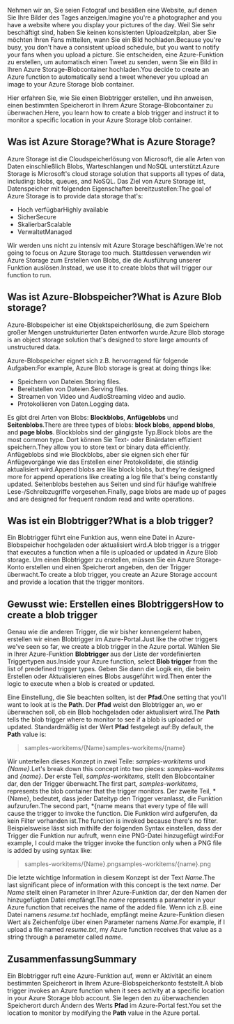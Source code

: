 <span data-ttu-id="83ec7-101">Nehmen wir an, Sie seien Fotograf und besäßen eine Website, auf denen Sie Ihre Bilder des Tages anzeigen.</span><span class="sxs-lookup"><span data-stu-id="83ec7-101">Imagine you're a photographer and you have a website where you display your pictures of the day.</span></span> <span data-ttu-id="83ec7-102">Weil Sie sehr beschäftigt sind, haben Sie keinen konsistenten Uploadzeitplan, aber Sie möchten Ihren Fans mitteilen, wann Sie ein Bild hochladen.</span><span class="sxs-lookup"><span data-stu-id="83ec7-102">Because you're busy, you don't have a consistent upload schedule, but you want to notify your fans when you upload a picture.</span></span> <span data-ttu-id="83ec7-103">Sie entscheiden, eine Azure-Funktion zu erstellen, um automatisch einen Tweet zu senden, wenn Sie ein Bild in Ihren Azure Storage-Blobcontainer hochladen.</span><span class="sxs-lookup"><span data-stu-id="83ec7-103">You decide to create an Azure function to automatically send a tweet whenever you upload an image to your Azure Storage blob container.</span></span>

<span data-ttu-id="83ec7-104">Hier erfahren Sie, wie Sie einen Blobtrigger erstellen, und ihn anweisen, einen bestimmten Speicherort in Ihrem Azure Storage-Blobcontainer zu überwachen.</span><span class="sxs-lookup"><span data-stu-id="83ec7-104">Here, you learn how to create a blob trigger and instruct it to monitor a specific location in your Azure Storage blob container.</span></span>

## <a name="what-is-azure-storage"></a><span data-ttu-id="83ec7-105">Was ist Azure Storage?</span><span class="sxs-lookup"><span data-stu-id="83ec7-105">What is Azure Storage?</span></span>

<span data-ttu-id="83ec7-106">Azure Storage ist die Cloudspeicherlösung von Microsoft, die alle Arten von Daten einschließlich Blobs, Warteschlangen und NoSQL unterstützt.</span><span class="sxs-lookup"><span data-stu-id="83ec7-106">Azure Storage is Microsoft's cloud storage solution that supports all types of data, including: blobs, queues, and NoSQL.</span></span> <span data-ttu-id="83ec7-107">Das Ziel von Azure Storage ist, Datenspeicher mit folgenden Eigenschaften bereitzustellen:</span><span class="sxs-lookup"><span data-stu-id="83ec7-107">The goal of Azure Storage is to provide data storage that's:</span></span>

- <span data-ttu-id="83ec7-108">Hoch verfügbar</span><span class="sxs-lookup"><span data-stu-id="83ec7-108">Highly available</span></span>
- <span data-ttu-id="83ec7-109">Sicher</span><span class="sxs-lookup"><span data-stu-id="83ec7-109">Secure</span></span>
- <span data-ttu-id="83ec7-110">Skalierbar</span><span class="sxs-lookup"><span data-stu-id="83ec7-110">Scalable</span></span>
- <span data-ttu-id="83ec7-111">Verwaltet</span><span class="sxs-lookup"><span data-stu-id="83ec7-111">Managed</span></span>

<span data-ttu-id="83ec7-112">Wir werden uns nicht zu intensiv mit Azure Storage beschäftigen.</span><span class="sxs-lookup"><span data-stu-id="83ec7-112">We're not going to focus on Azure Storage too much.</span></span> <span data-ttu-id="83ec7-113">Stattdessen verwenden wir Azure Storage zum Erstellen von Blobs, die die Ausführung unserer Funktion auslösen.</span><span class="sxs-lookup"><span data-stu-id="83ec7-113">Instead, we use it to create blobs that will trigger our function to run.</span></span>

## <a name="what-is-azure-blob-storage"></a><span data-ttu-id="83ec7-114">Was ist Azure-Blobspeicher?</span><span class="sxs-lookup"><span data-stu-id="83ec7-114">What is Azure Blob storage?</span></span>

<span data-ttu-id="83ec7-115">Azure-Blobspeicher ist eine Objektspeicherlösung, die zum Speichern großer Mengen unstrukturierter Daten entworfen wurde.</span><span class="sxs-lookup"><span data-stu-id="83ec7-115">Azure Blob storage is an object storage solution that's designed to store large amounts of unstructured data.</span></span> 

<span data-ttu-id="83ec7-116">Azure-Blobspeicher eignet sich z.B. hervorragend für folgende Aufgaben:</span><span class="sxs-lookup"><span data-stu-id="83ec7-116">For example, Azure Blob storage is great at doing things like:</span></span>

- <span data-ttu-id="83ec7-117">Speichern von Dateien.</span><span class="sxs-lookup"><span data-stu-id="83ec7-117">Storing files.</span></span>
- <span data-ttu-id="83ec7-118">Bereitstellen von Dateien.</span><span class="sxs-lookup"><span data-stu-id="83ec7-118">Serving files.</span></span>
- <span data-ttu-id="83ec7-119">Streamen von Video und Audio</span><span class="sxs-lookup"><span data-stu-id="83ec7-119">Streaming video and audio.</span></span>
- <span data-ttu-id="83ec7-120">Protokollieren von Daten.</span><span class="sxs-lookup"><span data-stu-id="83ec7-120">Logging data.</span></span>

<span data-ttu-id="83ec7-121">Es gibt drei Arten von Blobs: **Blockblobs**, **Anfügeblobs** und **Seitenblobs**.</span><span class="sxs-lookup"><span data-stu-id="83ec7-121">There are three types of blobs: **block blobs**, **append blobs**, and **page blobs**.</span></span> <span data-ttu-id="83ec7-122">Blockblobs sind der gängigste Typ.</span><span class="sxs-lookup"><span data-stu-id="83ec7-122">Block blobs are the most common type.</span></span> <span data-ttu-id="83ec7-123">Dort können Sie Text- oder Binärdaten effizient speichern.</span><span class="sxs-lookup"><span data-stu-id="83ec7-123">They allow you to store text or binary data efficiently.</span></span> <span data-ttu-id="83ec7-124">Anfügeblobs sind wie Blockblobs, aber sie eignen sich eher für Anfügevorgänge wie das Erstellen einer Protokolldatei, die ständig aktualisiert wird.</span><span class="sxs-lookup"><span data-stu-id="83ec7-124">Append blobs are like block blobs, but they're designed more for append operations like creating a log file that's being constantly updated.</span></span> <span data-ttu-id="83ec7-125">Seitenblobs bestehen aus Seiten und sind für häufige wahlfreie Lese-/Schreibzugriffe vorgesehen.</span><span class="sxs-lookup"><span data-stu-id="83ec7-125">Finally, page blobs are made up of pages and are designed for frequent random read and write operations.</span></span>

## <a name="what-is-a-blob-trigger"></a><span data-ttu-id="83ec7-126">Was ist ein Blobtrigger?</span><span class="sxs-lookup"><span data-stu-id="83ec7-126">What is a blob trigger?</span></span>

<span data-ttu-id="83ec7-127">Ein Blobtrigger führt eine Funktion aus, wenn eine Datei in Azure-Blobspeicher hochgeladen oder aktualisiert wird.</span><span class="sxs-lookup"><span data-stu-id="83ec7-127">A blob trigger is a trigger that executes a function when a file is uploaded or updated in Azure Blob storage.</span></span> <span data-ttu-id="83ec7-128">Um einen Blobtrigger zu erstellen, müssen Sie ein Azure Storage-Konto erstellen und einen Speicherort angeben, den der Trigger überwacht.</span><span class="sxs-lookup"><span data-stu-id="83ec7-128">To create a blob trigger, you create an Azure Storage account and provide a location that the trigger monitors.</span></span>

## <a name="how-to-create-a-blob-trigger"></a><span data-ttu-id="83ec7-129">Gewusst wie: Erstellen eines Blobtriggers</span><span class="sxs-lookup"><span data-stu-id="83ec7-129">How to create a blob trigger</span></span>

<span data-ttu-id="83ec7-130">Genau wie die anderen Trigger, die wir bisher kennengelernt haben, erstellen wir einen Blobtrigger im Azure-Portal.</span><span class="sxs-lookup"><span data-stu-id="83ec7-130">Just like the other triggers we've seen so far, we create a blob trigger in the Azure portal.</span></span> <span data-ttu-id="83ec7-131">Wählen Sie in Ihrer Azure-Funktion **Blobtrigger** aus der Liste der vordefinierten Triggertypen aus.</span><span class="sxs-lookup"><span data-stu-id="83ec7-131">Inside your Azure function, select **Blob trigger** from the list of predefined trigger types.</span></span> <span data-ttu-id="83ec7-132">Geben Sie dann die Logik ein, die beim Erstellen oder Aktualisieren eines Blobs ausgeführt wird.</span><span class="sxs-lookup"><span data-stu-id="83ec7-132">Then enter the logic to execute when a blob is created or updated.</span></span>

<span data-ttu-id="83ec7-133">Eine Einstellung, die Sie beachten sollten, ist der **Pfad**.</span><span class="sxs-lookup"><span data-stu-id="83ec7-133">One setting that you'll want to look at is the **Path**.</span></span> <span data-ttu-id="83ec7-134">Der **Pfad** weist den Blobtrigger an, wo er überwachen soll, ob ein Blob hochgeladen oder aktualisiert wird.</span><span class="sxs-lookup"><span data-stu-id="83ec7-134">The **Path** tells the blob trigger where to monitor to see if a blob is uploaded or updated.</span></span> <span data-ttu-id="83ec7-135">Standardmäßig ist der Wert **Pfad** festgelegt auf:</span><span class="sxs-lookup"><span data-stu-id="83ec7-135">By default, the **Path** value is:</span></span> 

> <span data-ttu-id="83ec7-136">samples-workitems/{Name}</span><span class="sxs-lookup"><span data-stu-id="83ec7-136">samples-workitems/{name}</span></span>

<span data-ttu-id="83ec7-137">Wir unterteilen dieses Konzept in zwei Teile: *samples-workitems* und *{Name}*.</span><span class="sxs-lookup"><span data-stu-id="83ec7-137">Let's break down this concept into two pieces: *samples-workitems* and *{name}*.</span></span> <span data-ttu-id="83ec7-138">Der erste Teil, *samples-workitems*, stellt den Blobcontainer dar, den der Trigger überwacht.</span><span class="sxs-lookup"><span data-stu-id="83ec7-138">The first part, *samples-workitems*, represents the blob container that the trigger monitors.</span></span> <span data-ttu-id="83ec7-139">Der zweite Teil, \*{Name}, bedeutet, dass jeder Dateityp den Trigger veranlasst, die Funktion aufzurufen.</span><span class="sxs-lookup"><span data-stu-id="83ec7-139">The second part, \*{name means that every type of file will cause the trigger to invoke the function.</span></span> <span data-ttu-id="83ec7-140">Die Funktion wird aufgerufen, da kein Filter vorhanden ist.</span><span class="sxs-lookup"><span data-stu-id="83ec7-140">The function is invoked because there's no filter.</span></span> <span data-ttu-id="83ec7-141">Beispielsweise lässt sich mithilfe der folgenden Syntax einstellen, dass der Trigger die Funktion nur aufruft, wenn eine PNG-Datei hinzugefügt wird:</span><span class="sxs-lookup"><span data-stu-id="83ec7-141">For example, I could make the trigger invoke the function only when a PNG file is added by using syntax like:</span></span>

> <span data-ttu-id="83ec7-142">samples-workitems/{Name}.png</span><span class="sxs-lookup"><span data-stu-id="83ec7-142">samples-workitems/{name}.png</span></span>

<span data-ttu-id="83ec7-143">Die letzte wichtige Information in diesem Konzept ist der Text *Name*.</span><span class="sxs-lookup"><span data-stu-id="83ec7-143">The last significant piece of information with this concept is the text *name*.</span></span> <span data-ttu-id="83ec7-144">Der *Name* stellt einen Parameter in Ihrer Azure-Funktion dar, der den Namen der hinzugefügten Datei empfängt.</span><span class="sxs-lookup"><span data-stu-id="83ec7-144">The *name* represents a parameter in your Azure function that receives the name of the added file.</span></span> <span data-ttu-id="83ec7-145">Wenn ich z.B. eine Datei namens *resume.txt* hochlade, empfängt meine Azure-Funktion diesen Wert als Zeichenfolge über einen Parameter namens *Name*.</span><span class="sxs-lookup"><span data-stu-id="83ec7-145">For example, if I upload a file named *resume.txt*, my Azure function receives that value as a string through a parameter called *name*.</span></span>

## <a name="summary"></a><span data-ttu-id="83ec7-146">Zusammenfassung</span><span class="sxs-lookup"><span data-stu-id="83ec7-146">Summary</span></span>

<span data-ttu-id="83ec7-147">Ein Blobtrigger ruft eine Azure-Funktion auf, wenn er Aktivität an einem bestimmten Speicherort in Ihrem Azure-Blobspeicherkonto feststellt.</span><span class="sxs-lookup"><span data-stu-id="83ec7-147">A blob trigger invokes an Azure function when it sees activity at a specific location in your Azure Storage blob account.</span></span> <span data-ttu-id="83ec7-148">Sie legen den zu überwachenden Speicherort durch Ändern des Werts **Pfad** im Azure-Portal fest.</span><span class="sxs-lookup"><span data-stu-id="83ec7-148">You set the location to monitor by modifying the **Path** value in the Azure portal.</span></span>
